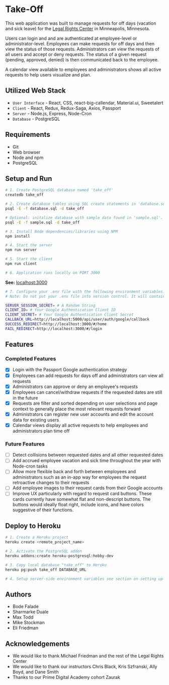 # Take-Off
This web application was built to manage requests for off days (vacation and sick leave) for the [Legal Rights Center](https://www.legalrightscenter.org) in Minneapolis, Minnesota.

Users can login and and are authenticated at employee-level or administrator-level. Employees can make requests for off days and then view the status of those requests. Administrators can view the requests of all users and accept or deny requests. The status of a given request (pending, approved, denied) is then communicated back to the employee.

A calendar view available to employees and administrators shows all active requests to help users visualize and plan. 

## Utilized Web Stack
- `User Interface` - React, CSS, react-big-callendar, Material.ui, Sweetalert
- `Client` - React, Redux, Redux-Saga, Axios, Passport
- `Server` - Node.js, Express, Node-Cron
- `Database` - PostgreSQL

## Requirements
- Git
- Web browser
- Node and npm
- PostgreSQL

## Setup and Run
```bash
# 1. Create PostgreSQL database named 'take_off'
createdb take_off

# 2. Create database tables using SQL create statements in 'database.sql'.
psql -E -f database.sql -d take_off

# Optional: initalize database with sample data found in 'sample.sql'.
psql -E -f sample.sql -d take_off

# 3. Install Node dependencies/libraries using NPM
npm install

# 4. Start the server
npm run server

# 5. Start the client
npm run client

# 6. Application runs locally on PORT 3000
```

**See:** [localhost:3000](http://localhost:3000)

```bash
# 7. Configure your .env file with the following environment variables.
# Note: Do not put your .env file into version control. It will contain sensitive secret information

SERVER_SESSION_SECRET= # A Random String
CLIENT_ID= # Your Google Authentication Client ID
CLIENT_SECRET= # Your Google Authentication Client Secret
CALLBACK_URL=http://localhost:5000/api/user/auth/google/callback
SUCCESS_REDIRECT=http://localhost:3000/#/home
FAIL_REDIRECT=http://localhost:3000/#/login

```

## Features

### Completed Features
- [x] Login with the Passport Google authentication strategy
- [x] Employees can add requests for days off and administrators can view all requests
- [x] Administrators can approve or deny an employee's requests
- [x] Employees can cancel/withdraw requests if the requested dates are still in the future
- [x] Requests are filter and sorted depending on user selections and page context to generally place the most relevant requests forward 
- [x] Administrators can register new user accounts and edit the account data for existing users
- [x] Calendar views display all active requests to help employees and administrators plan time off

### Future Features
- [ ] Detect collisions between requested dates and all other requested dates
- [ ] Add accrued employee vacation and sick time throughout the year with Node-cron tasks
- [ ] Allow more flexible back and forth between employees and administrators such as an in-app way for employees the request retroactive changes to their requests 
- [ ] Add employee images to their request cards from their Google accounts
- [ ] Improve UX particularly with regard to request card buttons. These cards currently have somewhat flat and non-descript buttons. The buttons would ideally float right, include icons, and have colors suggestive of their functions.

## Deploy to Heroku
```bash
# 1. Create a Heroku project
heroku create <remote_project_name>

# 2. Activate the PostgreSQL addon
heroku addons:create heroku-postgresql:hobby-dev

# 3. Copy local database "take_off" to Heroku
heroku pg:push take_off DATABASE_URL

# 4. Setup server-side environment variables see section on setting up .env above. Add these environment variabes using the Heroku project web dashboard.
```

## Authors
- Bode Falade
- Sharmarke Duale
- Max Todd
- Mike Stockman
- Eli Friedman

## Acknowledgements
- We would like to thank Michael Friedman and the rest of the Legal Rights Center
- We would like to thank our instructors Chris Black, Kris Szfranski, Ally Boyd, and Dane Smith
- Thanks to our Prime Digital Academy cohort Zaurak